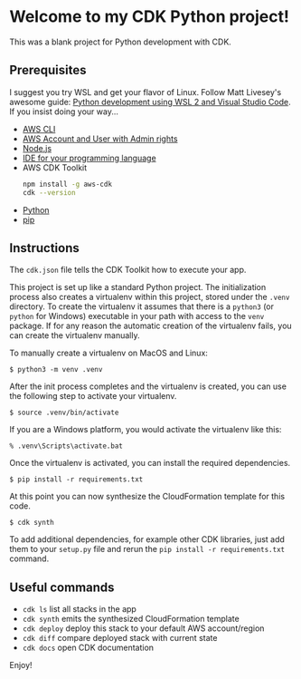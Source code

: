 
# Welcome to my CDK Python project!

This was a blank project for Python development with CDK.

## Prerequisites

I suggest you try WSL and get your flavor of Linux. Follow Matt Livesey's awesome guide: [Python development using WSL 2 and Visual Studio Code](https://www.mjlivesey.co.uk/2020/08/02/vs-code-wsl2-python.html). If you insist doing your way...

- [AWS CLI](https://docs.aws.amazon.com/cli/latest/userguide/installing.html)
- [AWS Account and User with Admin rights](https://portal.aws.amazon.com/billing/signup)
- [Node.js](https://nodejs.org/)
- [IDE for your programming language](https://code.visualstudio.com/)
- AWS CDK Toolkit
    ```sh
    npm install -g aws-cdk
    cdk --version
    ```
- [Python](https://www.python.org/downloads/)
- [pip](https://pypi.org/project/pip/)

## Instructions

The `cdk.json` file tells the CDK Toolkit how to execute your app.

This project is set up like a standard Python project.  The initialization
process also creates a virtualenv within this project, stored under the `.venv`
directory.  To create the virtualenv it assumes that there is a `python3`
(or `python` for Windows) executable in your path with access to the `venv`
package. If for any reason the automatic creation of the virtualenv fails,
you can create the virtualenv manually.

To manually create a virtualenv on MacOS and Linux:

```
$ python3 -m venv .venv
```

After the init process completes and the virtualenv is created, you can use the following
step to activate your virtualenv.

```
$ source .venv/bin/activate
```

If you are a Windows platform, you would activate the virtualenv like this:

```
% .venv\Scripts\activate.bat
```

Once the virtualenv is activated, you can install the required dependencies.

```
$ pip install -r requirements.txt
```

At this point you can now synthesize the CloudFormation template for this code.

```
$ cdk synth
```

To add additional dependencies, for example other CDK libraries, just add
them to your `setup.py` file and rerun the `pip install -r requirements.txt`
command.

## Useful commands

 * `cdk ls`          list all stacks in the app
 * `cdk synth`       emits the synthesized CloudFormation template
 * `cdk deploy`      deploy this stack to your default AWS account/region
 * `cdk diff`        compare deployed stack with current state
 * `cdk docs`        open CDK documentation

Enjoy!
